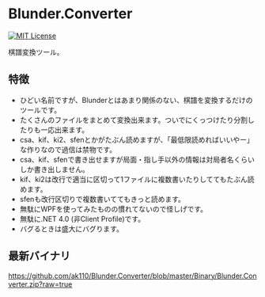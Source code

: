 Blunder.Converter
=================
[![MIT License](http://img.shields.io/badge/license-MIT-blue.svg?style=flat)](LICENSE)

棋譜変換ツール。

特徴
------
- ひどい名前ですが、Blunderとはあまり関係のない、棋譜を変換するだけのツールです。
- たくさんのファイルをまとめて変換出来ます。ついでにくっつけたり分割したりも一応出来ます。
- csa、kif、ki2、sfenとかがたぶん読めますが、「最低限読めればいいやー」な作りなので過信は禁物です。
- csa、kif、sfenで書き出せますが局面・指し手以外の情報は対局者名くらいしか書き出しません。
- kif、ki2は改行で適当に区切って1ファイルに複数書いたりしててもたぶん読めます。
- sfenも改行区切りで複数書いててもきっと読めます。
- 無駄にWPFを使ってみたものの慣れてないので怪しげです。
- 無駄に.NET 4.0 (非Client Profile)です。
- バグるときは盛大にバグります。


最新バイナリ
------
https://github.com/ak110/Blunder.Converter/blob/master/Binary/Blunder.Converter.zip?raw=true
